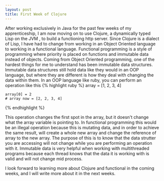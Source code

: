 ```yaml
---
layout: post
title: First Week of Clojure
---
```


After working exclusively in Java for the past few weeks of my apprenticeship, I am now moving on to use Clojure, a dynamically typed Lisp on the JVM , to build a functioning http server. Since Clojure is a dialect of Lisp, I have had to change from working in an Object Oriented language to working in a functional language. Functional programming is a style of programming where priority is placed on functions and immutable data instead of objects. Coming from Object Oriented programming, one of the hardest things for me to understand has been immutable data structures. Immutable data structures still hold data like they would in an OOP language, but where they are different is how they deal with changing the data within them. In an OOP language like ruby, you can perform an operation like this
{% highlight ruby %}
	array = [1, 2, 3, 4]
	
	array[0] = 2
	# array now = [2, 2, 3, 4]
{% endhighlight %}This operation changes the first spot in the array, but it doesn't change what the array variable is pointing to. In functional programming this would be an illegal operation because this is mutating data, and in order to achieve the same result, will create a whole new array and change the reference of array to the new array. The purpose of this is to know that the data strutter you are accessing will not change while you are performing an operation with it. Immutable data is very helpful when working with multithreaded programs because each thread knows that the data it is working with is valid and will not change mid process.

I look forward to learning more about Clojure and functional in the coming weeks, and I will write more about it in the next weeks. 